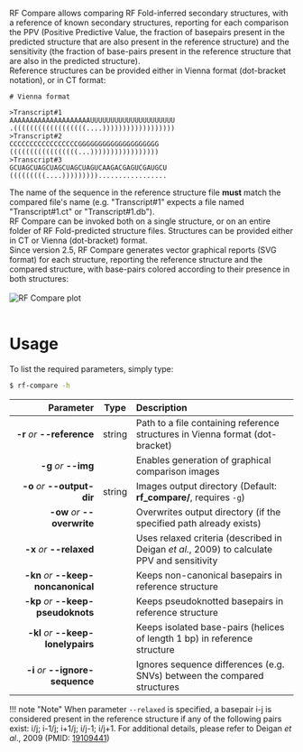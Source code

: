 RF Compare allows comparing RF Fold-inferred secondary structures, with a reference of known secondary structures, reporting for each comparison the PPV (Positive Predictive Value, the fraction of basepairs present in the predicted structure that are also present in the reference structure) and the sensitivity (the fraction of base-pairs present in the reference structure that are also in the predicted structure).<br/>Reference structures can be provided either in Vienna format (dot-bracket notation), or in CT format:```
# Vienna format
>Transcript#1AAAAAAAAAAAAAAAAAAAAUUUUUUUUUUUUUUUUUUUUU.((((((((((((((((((....))))))))))))))))))>Transcript#2CCCCCCCCCCCCCCCCCGGGGGGGGGGGGGGGGGGGG(((((((((((((((((...)))))))))))))))))>Transcript#3GCUAGCUAGCUAGCUAGCUAGUCAAGACGAGUCGAUGCU(((((((((....))))))))).................
```The name of the sequence in the reference structure file __must__ match the compared file's name (e.g. "Transcript#1" expects a file named "Transcript#1.ct" or "Transcript#1.db").<br/>RF Compare can be invoked both on a single structure, or on an entire folder of RF Fold-predicted structure files. Structures can be provided either in CT or Vienna (dot-bracket) format.<br/>
Since version 2.5, RF Compare generates vector graphical reports (SVG format) for each structure, reporting the reference structure and the compared structure, with base-pairs colored according to their presence in both structures:<br/><br/>
![RF Compare plot](http://www.incarnatolab.com/images/docs/RNAframework/rf-compare.png)
<br/><br/>

# Usage
To list the required parameters, simply type:

```bash
$ rf-compare -h
```

Parameter         | Type | Description
----------------: | :--: |:------------
__-r__ *or* __--reference__ | string | Path to a file containing reference structures in Vienna format (dot-bracket)
__-g__ *or* __--img__ | | Enables generation of graphical comparison images
__-o__ *or* __--output-dir__ | string | Images output directory (Default: __rf_compare/__, requires ``-g``)
__-ow__ *or* __--overwrite__ | | Overwrites output directory (if the specified path already exists)
__-x__ *or* __--relaxed__ | | Uses relaxed criteria (described in Deigan *et al.*, 2009) to calculate PPV and sensitivity
__-kn__ *or* __--keep-noncanonical__ | | Keeps non-canonical basepairs in reference structure
__-kp__ *or* __--keep-pseudoknots__ | | Keeps pseudoknotted basepairs in reference structure
__-kl__ *or* __--keep-lonelypairs__ | | Keeps isolated base-pairs (helices of length 1 bp) in reference structure
__-i__ *or* __--ignore-sequence__ | | Ignores sequence differences (e.g. SNVs) between the compared structures

!!! note "Note"
    When parameter ``--relaxed`` is specified, a basepair i-j is considered present in the reference structure if any of the following pairs exist: i/j; i-1/j; i+1/j; i/j-1; i/j+1. For additional details, please refer to Deigan *et al*., 2009 (PMID: [19109441](https://www.ncbi.nlm.nih.gov/pubmed/19109441))